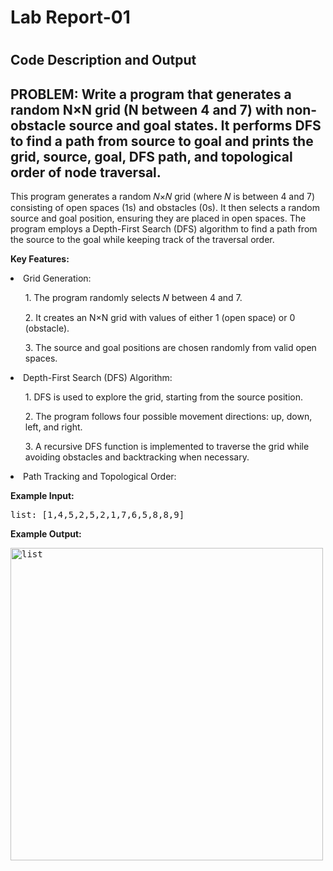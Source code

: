 <h1>Lab Report-01<h1>

<h2>Code Description and Output</h2>

<h2 id="list-duplicates">PROBLEM: Write a program that generates a random N×N grid (N between 4 and 7) with non-obstacle source and goal states. It performs DFS to find a path from source to goal and prints the grid, source, goal, DFS path, and topological order of node traversal.</h2>
<p>This program generates a random 𝑁×𝑁 grid (where 𝑁 is between 4 and 7) consisting of open spaces (1s) and obstacles (0s). It then selects a random source and goal position, ensuring they are placed in open spaces. The program employs a Depth-First Search (DFS) algorithm to find a path from the source to the goal while keeping track of the traversal order.</p>
<p><strong>Key Features:</strong></p>
<li>Grid Generation:</li>
<ol>1. The program randomly selects 𝑁 between 4 and 7.</ol>
<ol>2. It creates an N×N grid with values of either 1 (open space) or 0 (obstacle).</ol>
<ol>3. The source and goal positions are chosen randomly from valid open spaces.</ol>
<li>Depth-First Search (DFS) Algorithm:</li>
<ol>1. DFS is used to explore the grid, starting from the source position.</ol>
<ol>2. The program follows four possible movement directions: up, down, left, and right.</ol>
<ol>3. A recursive DFS function is implemented to traverse the grid while avoiding obstacles and backtracking when necessary.</ol>
<li>Path Tracking and Topological Order:</li>
<p><strong>Example Input:</strong></p>
<pre>list: [1,4,5,2,5,2,1,7,6,5,8,8,9]</pre>
<p><strong>Example Output:</strong></p>
 <pre><img src="images/1.png" alt="list" width="500"></pre>
